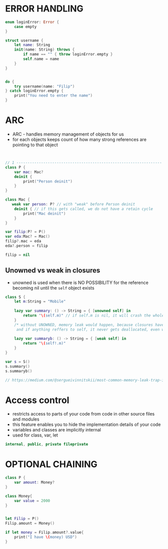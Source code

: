 # ERROR HANDLING

```swift
enum loginError: Error {
    case empty
}

struct username {
    let name: String
    init(name: String) throws {
        if name == "" { throw loginError.empty }
        self.name = name
    }
}


do {
    try username(name: "Filip")
} catch loginError.empty {
    print("You need to enter the name")
}

```



# ARC
* ARC - handles memory management of objects for us
* for each objects keeps count of how many strong references are pointing to that object

```swift


// 1 -----------------------------------------------------------------
class P {
    var mac: Mac?
    deinit {
        print("Person deinit")
    }
}

class Mac {
   weak var person: P? // with "weak" before Person deinit
    deinit { // if this gets called, we do not have a retain cycle
        print("Mac deinit")
    }
}

var filip:P? = P()
var eda:Mac? = Mac()
filip?.mac = eda
eda?.person = filip

filip = nil
```


## Unowned vs weak in closures
* unowned is used when there is NO POSSIBILITY for the reference becoming nil until the ```self``` object exists

```swift
class S {
    let m:String = "Mobile"
    
    lazy var summary: () -> String = { [unowned self] in
        return "\(self.m)" // if self.m is nil, it will crash the whole program
    }
    /* without UNOWNED, memory leak would happen, because closures have to capture entire block
     and if anything reffers to self, it never gets deallocated, even when the "S" class may have been deallocated */
    
    lazy var summaryb: () -> String = { [weak self] in
        return "\(self!.m)"
    }
}

var s = S()
s.summary()
s.summaryb()

// https://medium.com/@sergueivinnitskii/most-common-memory-leak-trap-in-swift-4565dbae5445

```




# Access control
* restricts access to parts of your code from code in other source files and modules
* this feature enables you to hide the implementation details of your code
* variables and classes are implicitly internal
* used for class, var, let
```swift
internal, public, private fileprivate
```


# OPTIONAL CHAINING
```swift
class P {
    var amount: Money?
}

class Money{
    var value = 2000
}


let Filip = P()
Filip.amount = Money()

if let money = Filip.amount?.value{
    print("I have \(money) USD")
}
```



